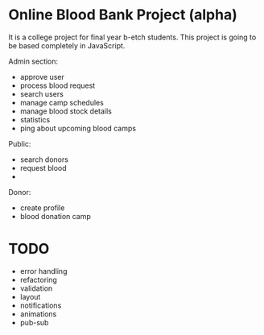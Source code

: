 # Online Blood Bank Project (alpha)

It is a college project for final year b-etch students.
This project is going to be based completely in JavaScript.

Admin section:
  - approve user
  - process blood request
  - search users
  - manage camp schedules
  - manage blood stock details
  - statistics
  - ping about upcoming blood camps

Public:
  - search donors
  - request blood
  -

Donor:
  - create profile
  - blood donation camp

# TODO
  - error handling
  - refactoring
  - validation
  - layout
  - notifications
  - animations
  - pub-sub
